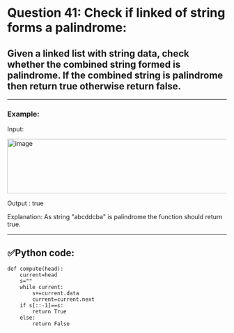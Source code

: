 # Question 41: Check if linked of string forms a palindrome:

## Given a linked list with string data, check whether the combined string formed is palindrome. If the combined string is palindrome then return true otherwise return false.

---
### Example:

Input:

 <img width="625" height="125" alt="image" src="https://github.com/user-attachments/assets/4a3d9f6d-e7f6-469d-8357-304d78d8c212" />

Output : true

Explanation: As string "abcddcba" is palindrome the function should return true.

---
## ✅Python code:

```
def compute(head): 
    current=head
    s=""
    while current:
        s+=current.data
        current=current.next
    if s[::-1]==s:
        return True
    else:
        return False
```
